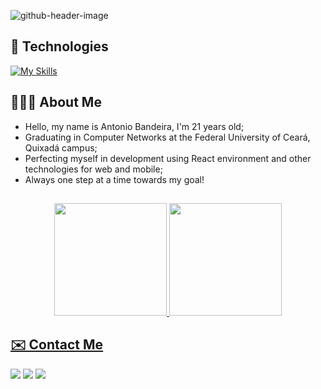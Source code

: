 ![github-header-image](https://user-images.githubusercontent.com/85970097/201445535-f37219f7-74d6-4bd7-870b-ece7495a594b.png)

## 🚀 Technologies

<div>

  [![My Skills](https://skillicons.dev/icons?i=html,css,js,ts,react,vite,git,github,linux,bash,vscode)](https://skillicons.dev)
  
</div>  

## 🧑🏽‍💻 About Me

- Hello, my name is Antonio Bandeira, I'm 21 years old;
- Graduating in Computer Networks at the Federal University of Ceará, Quixadá campus;
- Perfecting myself in development using React environment and other technologies for web and mobile;
- Always one step at a time towards my goal!

##

<div align="center">
  <a href="https://github.com/bandeirapk">
  <img height="180em" src="https://github-readme-stats.vercel.app/api?username=bandeirapk&show_icons=true&theme=nightowl&include_all_commits=true&count_private=true"/>
  <img height="180em" src="https://github-readme-stats.vercel.app/api/top-langs/?username=bandeirapk&layout=compact&langs_count=7&theme=nightowl"/>
</div>

## ✉️ Contact Me

<div> 
  <a href = "mailto:bandeiramagalhaesoficial@gmail.com"><img src="https://img.shields.io/badge/-Gmail-%23333?style=for-the-badge&logo=gmail&logoColor=white" target="_blank"></a>
  <a href="https://www.linkedin.com/in/bandeira-magalh%C3%A3es/" target="_blank"><img src="https://img.shields.io/badge/-LinkedIn-%230077B5?style=for-the-badge&logo=linkedin&logoColor=white" target="_blank"></a> 
    <a href="https://www.instagram.com/bandeirapk/" target="_blank"><img src="https://img.shields.io/badge/-Instagram-%23E4405F?style=for-the-badge&logo=instagram&logoColor=white" target="_blank"></a> 
</div>
